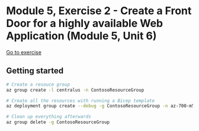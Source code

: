 # Module 5, Exercise 2 - Create a Front Door for a highly available Web Application (Module 5, Unit 6)

[Go to exercise](https://learn.microsoft.com/en-us/training/modules/load-balancing-https-traffic-azure/6-exercise-create-front-door-for-highly-available/)

## Getting started

```bash
# Create a resouce group
az group create -l centralus -n ContosoResourceGroup

# Create all the resources with running a Bicep template
az deployment group create --debug -g ContosoResourceGroup -n az-700-m5-ex2 --template-file main.bicep

# Clean up everything afterwards
az group delete -g ContosoResourceGroup
```
